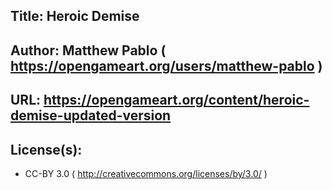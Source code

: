 ## Title: Heroic Demise
## Author: Matthew Pablo ( https://opengameart.org/users/matthew-pablo )
## URL: https://opengameart.org/content/heroic-demise-updated-version

## License(s):
* CC-BY 3.0 ( http://creativecommons.org/licenses/by/3.0/ )
